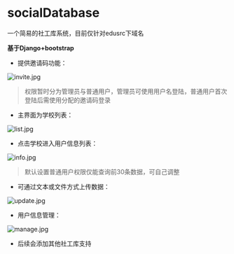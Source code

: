 # socialDatabase
一个简易的社工库系统，目前仅针对edusrc下域名

**基于Django+bootstrap**

* 提供邀请码功能：

![invite.jpg](./images/invite.png)

>权限暂时分为管理员与普通用户，管理员可使用用户名登陆，普通用户首次登陆后需使用分配的邀请码登录

* 主界面为学校列表：

![list.jpg](./images/list.png)

* 点击学校进入用户信息列表：

![info.jpg](./images/info.png)

>默认设置普通用户权限仅能查询前30条数据，可自己调整

* 可通过文本或文件方式上传数据：

![update.jpg](./images/update.png)

* 用户信息管理：

![manage.jpg](./images/manage.png)

* 后续会添加其他社工库支持
